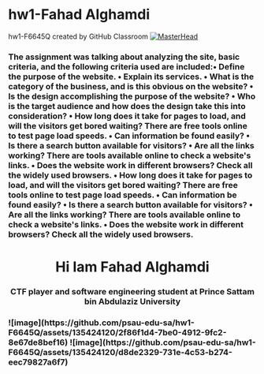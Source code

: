 # hw1-Fahad Alghamdi 
hw1-F6645Q created by GitHub Classroom
[![MasterHead](https://upload.wikimedia.org/wikipedia/commons/a/a3/%D8%B4%D8%B9%D8%A7%D8%B1_%D8%AC%D8%A7%D9%85%D8%B9%D8%A9_%D8%A7%D9%84%D8%A3%D9%85%D9%8A%D8%B1_%D8%B3%D8%B7%D8%A7%D9%85_%D8%A8%D9%86_%D8%B9%D8%A8%D8%AF%D8%A7%D9%84%D8%B9%D8%B2%D9%8A%D8%B2.png)](https://rishavchanda.io
)

<h3 algin="left">The assignment was talking about analyzing the site, basic criteria, and the following criteria used are included:• Define the purpose of the website. 
• Explain its services. 
• What is the category of the business, and is this obvious on the website? 
• Is the design accomplishing the purpose of the website? 
• Who is the target audience and how does the design take this into consideration? 
• How long does it take for pages to load, and will the visitors get bored waiting? There are free tools online to test page load speeds. 
• Can information be found easily? 
• Is there a search button available for visitors? 
• Are all the links working? There are tools available online to check a 
website's links. 
• Does the website work in different browsers? Check all the widely used 
browsers. 
• How long does it take for pages to load, and will the visitors get bored waiting? There are free tools online to test page load speeds. 
• Can information be found easily? 
• Is there a search button available for visitors? 
• Are all the links working? There are tools available online to check a 
website's links. 
• Does the website work in different browsers? Check all the widely used 
browsers. </h3>


<h1 align="center">Hi Iam Fahad Alghamdi </h1>
<h3 align="center">CTF player and software engineering student at Prince Sattam bin Abdulaziz University</h3>
<h3 algin="left">
![image](https://github.com/psau-edu-sa/hw1-F6645Q/assets/135424120/2f86f1d4-7be0-4912-9fc2-8e67de8bef16)
![image](https://github.com/psau-edu-sa/hw1-F6645Q/assets/135424120/d8de2329-731e-4c53-b274-eec79827a6f7)
